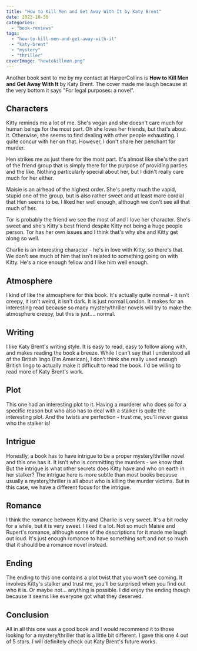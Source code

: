 ```yaml
---
title: "How to Kill Men and Get Away With It by Katy Brent"
date: 2023-10-30
categories: 
  - "book-reviews"
tags: 
  - "how-to-kill-men-and-get-away-with-it"
  - "katy-brent"
  - "mystery"
  - "thriller"
coverImage: "howtokillmen.png"
---
```


Another book sent to me by my contact at HarperCollins is **How to Kill Men and Get Away With It** by Katy Brent. The cover made me laugh because at the very bottom it says "For legal purposes: a novel".

## Characters

Kitty reminds me a lot of me. She's vegan and she doesn't care much for human beings for the most part. Oh she loves her friends, but that's about it. Otherwise, she seems to find dealing with other people exhausting. I quite concur with her on that. However, I don't share her penchant for murder.

Hen strikes me as just there for the most part. It's almost like she's the part of the friend group that is simply there for the purpose of providing parties and the like. Nothing particularly special about her, but I didn't really care much for her either.

Maisie is an airhead of the highest order. She's pretty much the vapid, stupid one of the group, but is also rather sweet and at least more cordial that Hen seems to be. I liked her well enough, although we don't see all that much of her.

Tor is probably the friend we see the most of and I love her character. She's sweet and she's Kitty's best friend despite Kitty not being a huge people person. Tor has her own issues and I think that's why she and Kitty get along so well.

Charlie is an interesting character - he's in love with Kitty, so there's that. We don't see much of him that isn't related to something going on with Kitty. He's a nice enough fellow and I like him well enough.

## Atmosphere

I kind of like the atmosphere for this book. It's actually quite normal - it isn't creepy, it isn't weird, it isn't dark. It is just normal London. It makes for an interesting read because so many mystery/thriller novels will try to make the atmosphere creepy, but this is just.... normal.

## Writing

I like Katy Brent's writing style. It is easy to read, easy to follow along with, and makes reading the book a breeze. While I can't say that I understood all of the British lingo (I'm American), I don't think she really used enough British lingo to actually make it difficult to read the book. I'd be willing to read more of Katy Brent's work.

## Plot

This one had an interesting plot to it. Having a murderer who does so for a specific reason but who also has to deal with a stalker is quite the interesting plot. And the twists are perfection - trust me, you'll never guess who the stalker is!

## Intrigue

Honestly, a book has to have intrigue to be a proper mystery/thriller novel and this one has it. It isn't who is committing the murders - we know that. But the intrigue is what other secrets does Kitty have and who on earth in her stalker? The intrigue here is more subtle than most books because usually a mystery/thriller is all about who is killing the murder victims. But in this case, we have a different focus for the intrigue.

## Romance

I think the romance between Kitty and Charlie is very sweet. It's a bit rocky for a while, but it is very sweet. I liked it a lot. Not so much Maisie and Rupert's romance, although some of the descriptions for it made me laugh out loud. It's just enough romance to have something soft and not so much that it should be a romance novel instead.

## Ending

The ending to this one contains a plot twist that you won't see coming. It involves Kitty's stalker and trust me, you'll be surprised when you find out who it is. Or maybe not... anything is possible. I did enjoy the ending though because it seems like everyone got what they deserved.

## Conclusion

All in all this one was a good book and I would recommend it to those looking for a mystery/thriller that is a little bit different. I gave this one 4 out of 5 stars. I will definitely check out Katy Brent's future works.
